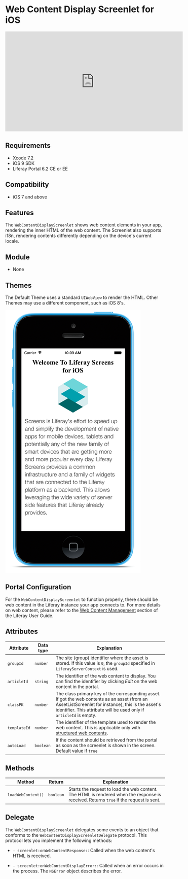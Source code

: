 # Web Content Display Screenlet for iOS [](id=webcontentdisplayscreenlet-for-ios)

<iframe width="560" height="315" src="https://www.youtube.com/embed/ODfb_4igvCs" frameborder="0" allowfullscreen></iframe>

## Requirements [](id=requirements)

- Xcode 7.2
- iOS 9 SDK
- Liferay Portal 6.2 CE or EE

## Compatibility [](id=compatibility)

- iOS 7 and above

## Features [](id=features)

The `WebContentDisplayScreenlet` shows web content elements in your app, 
rendering the inner HTML of the web content. The Screenlet also supports i18n, 
rendering contents differently depending on the device's current locale. 

## Module [](id=module)

- None

## Themes [](id=themes)

The Default Theme uses a standard `UIWebView` to render the HTML. Other Themes 
may use a different component, such as iOS 8's. 

![The `WebContentDisplayScreenlet` using the Default (`default`) Theme](../../images/screens-ios-webcontent.png)

## Portal Configuration [](id=portal-configuration)

For the `WebContentDisplayScreenlet` to function properly, there should be web 
content in the Liferay instance your app connects to. For more details on web 
content, please refer to the [Web Content Management](/portal/-/knowledge_base/6-2/web-content-management) 
section of the Liferay User Guide. 

## Attributes [](id=attributes)

| Attribute | Data type | Explanation |
|-----------|-----------|-------------| 
| `groupId` | `number` | The site (group) identifier where the asset is stored. If this value is `0`, the `groupId` specified in `LiferayServerContext` is used. |
| `articleId` | `string` | The identifier of the web content to display. You can find the identifier by clicking *Edit* on the web content in the portal. |
| `classPK` | `number` | The class primary key of the corresponding asset. If got the web contents as an asset (from an AssetListScreenlet for instance), this is the asset's identifier. This attribute will be used only if `articleId` is empty.|
| `templateId` | `number` | The identifier of the template used to render the web content. This is applicable only with [structured web contents](https://www.liferay.com/documentation/liferay-portal/6.2/user-guide/-/ai/advanced-content-with-structures-and-te-liferay-portal-6-2-user-guide-03-en).|
| `autoLoad` | `boolean` | If the content should be retrieved from the portal as soon as the screenlet is shown in the screen. Default value if `true`|

## Methods [](id=methods)

| Method | Return | Explanation |
|-----------|-----------|-------------| 
|  `loadWebContent()` | `boolean` | Starts the request to load the web content. The HTML is rendered when the response is received. Returns `true` if the request is sent. |

## Delegate [](id=delegate)

The `WebContentDisplayScreenlet` delegates some events to an object that 
conforms to the `WebContentDisplayScreenletDelegate` protocol. This protocol 
lets you implement the following methods:

- `- screenlet:onWebContentResponse:`: Called when the web content's HTML is 
  received. 

- `- screenlet:onWebContentDisplayError:`: Called when an error occurs in the 
  process. The `NSError` object describes the error. 
